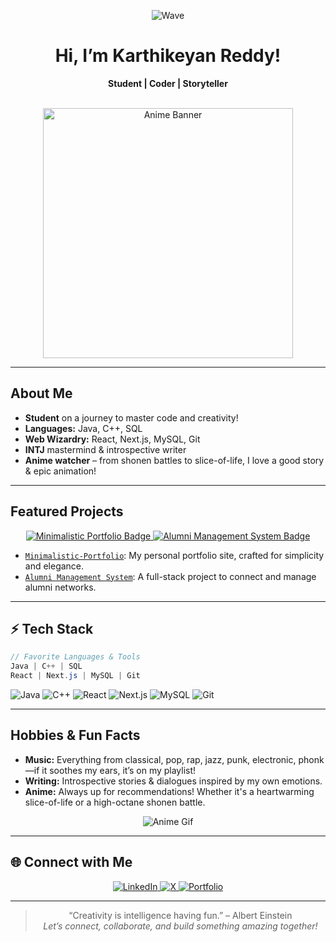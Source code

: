 <!-- Profile README for Karthikeyanhimself -->

<div align="center">
  
![Wave](https://raw.githubusercontent.com/Karthikeyanhimself/Karthikeyanhimself/main/assets/wave.gif)  

# Hi, I’m Karthikeyan Reddy!
**Student | Coder | Storyteller**

<br>

<img src="https://media4.giphy.com/media/v1.Y2lkPTc5MGI3NjExM3dwbG1vNHh5dW5hMDBwb3IydHp1NGF0eGw5MWY3b2V4OTRqNm1kMyZlcD12MV9pbnRlcm5hbF9naWZfYnlfaWQmY3Q9Zw/TBHiPhgJeaNAk/giphy.gif" alt="Anime Banner" width="400"/>

</div>

---

## About Me

- **Student** on a journey to master code and creativity!
- **Languages:** Java, C++, SQL
- **Web Wizardry:** React, Next.js, MySQL, Git
- **INTJ** mastermind & introspective writer  
- **Anime watcher** – from shonen battles to slice-of-life, I love a good story & epic animation!

---

## Featured Projects

<p align="center">
  <a href="https://github.com/Karthikeyanhimself/Minimalistic-Portfolio">
    <img src="https://img.shields.io/badge/Minimalistic--Portfolio-React-brightgreen?style=for-the-badge&logo=react" alt="Minimalistic Portfolio Badge">
  </a>
  <a href="https://github.com/Karthikeyanhimself/Alumni-Management-System">
    <img src="https://img.shields.io/badge/Alumni--Management--System-Java-blue?style=for-the-badge&logo=java" alt="Alumni Management System Badge">
  </a>
</p>

- [`Minimalistic-Portfolio`](https://github.com/Karthikeyanhimself/Minimalistic-Portfolio): My personal portfolio site, crafted for simplicity and elegance.
- [`Alumni Management System`](https://github.com/Karthikeyanhimself/Alumni-Management-System): A full-stack project to connect and manage alumni networks.

---

## ⚡ Tech Stack

```java
// Favorite Languages & Tools
Java | C++ | SQL
React | Next.js | MySQL | Git
```
![Java](https://img.shields.io/badge/Java-orange?style=flat-square&logo=java)
![C++](https://img.shields.io/badge/C++-00599C?style=flat-square&logo=cplusplus)
![React](https://img.shields.io/badge/React-61DAFB?style=flat-square&logo=react)
![Next.js](https://img.shields.io/badge/Next.js-000000?style=flat-square&logo=nextdotjs)
![MySQL](https://img.shields.io/badge/MySQL-4479A1?style=flat-square&logo=mysql)
![Git](https://img.shields.io/badge/Git-F05032?style=flat-square&logo=git)

---

## Hobbies & Fun Facts

- **Music:** Everything from classical, pop, rap, jazz, punk, electronic, phonk—if it soothes my ears, it’s on my playlist!
- **Writing:** Introspective stories & dialogues inspired by my own emotions.
- **Anime:** Always up for recommendations! Whether it's a heartwarming slice-of-life or a high-octane shonen battle.

<div align="center">
  
![Anime Gif](https://media.giphy.com/media/3ohhwmQ3XgD1p7wh6E/giphy.gif)

</div>

---

## 🌐 Connect with Me

<p align="center">
  <a href="https://www.linkedin.com/in/karthikeyan-reddy/">
    <img src="https://img.shields.io/badge/LinkedIn-blue?logo=linkedin&style=for-the-badge" alt="LinkedIn">
  </a>
  <a href="https://x.com/Karthiktweetzzz">
    <img src="https://img.shields.io/badge/X-1da1f2?logo=x&style=for-the-badge" alt="X">
  </a>
  <a href="https://karthikeyanhimself.vercel.app/">
    <img src="https://img.shields.io/badge/Portfolio-222?style=for-the-badge&logo=vercel" alt="Portfolio">
  </a>
</p>

---

<div align="center">

> “Creativity is intelligence having fun.” – Albert Einstein  
> *Let’s connect, collaborate, and build something amazing together!*

</div>
